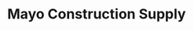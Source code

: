 ---
title: "Mayo Construction Supply"
url: /san-pablo/mayo-construction-supply/
shop: Eisenwaren
---